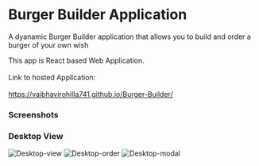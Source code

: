 
# Burger Builder Application
A dyanamic Burger Builder application that allows you to build and order a burger of your own wish <br/>

This app is React based Web Application.<br/><br />
Link to hosted Application: <br/><br />
https://vaibhavirohilla741.github.io/Burger-Builder/

### Screenshots
### Desktop View
![Desktop-view](https://user-images.githubusercontent.com/62430272/115824398-7ba3a700-a425-11eb-8072-f1d0bf9bac7a.png)
![Desktop-order](https://user-images.githubusercontent.com/62430272/115824396-7ba3a700-a425-11eb-8ce7-aa9094e7417a.png)
![Desktop-modal](https://user-images.githubusercontent.com/62430272/115824387-79d9e380-a425-11eb-8bd6-458853660688.png)



